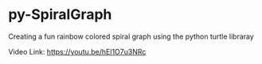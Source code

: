 # py-SpiralGraph
Creating a fun rainbow colored spiral graph using the python turtle libraray

Video Link:
https://youtu.be/hEl1O7u3NRc
